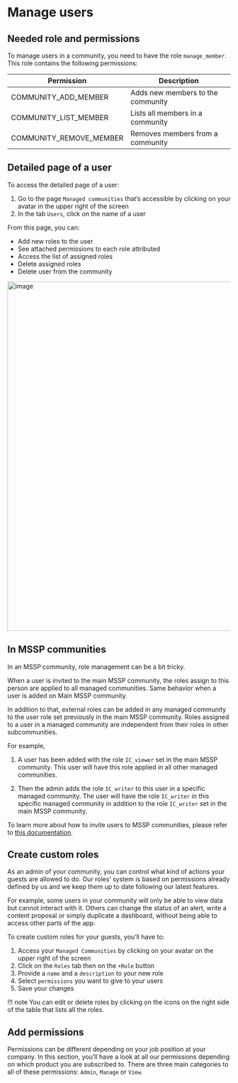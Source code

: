 # Manage users

## Needed role and permissions

To manage users in a community, you need to have the role `manage_member`. This role contains the following permissions: 

| Permission | Description |
| --- | --- |
| COMMUNITY_ADD_MEMBER | Adds new members to the community |
| COMMUNITY_LIST_MEMBER | Lists all members in a community |
| COMMUNITY_REMOVE_MEMBER | Removes members from a community |

## Detailed page of a user

To access the detailed page of a user:

1. Go to the page `Managed communities` that’s accessible by clicking on your avatar in the upper right of the screen 
2. In the tab `Users`, click on the name of a user

From this page, you can: 

- Add new roles to the user
- See attached permissions to each role attributed
- Access the list of assigned roles
- Delete assigned roles
- Delete user from the community

<img width="787" alt="image" src="https://user-images.githubusercontent.com/101662967/186946653-164d6b71-b075-402c-8013-61046da65931.png">


## In MSSP communities

In an MSSP community, role management can be a bit tricky. 

When a user is invited to the main MSSP community, the roles assign to this person are applied to all managed communities.
Same behavior when a user is added on Main MSSP community.

In addition to that, external roles can be added in any managed community to the user role set previously in the main MSSP community.
Roles assigned to a user in a managed community are independent from their roles in other subcommunities.

For example, 

1) A user has been added with the role `IC_viewer` set in the main MSSP community.
This user will have this role applied in all other managed communities.

2) Then the admin adds the role `IC_writer` to this user in a specific managed community.
The user will have the role `IC_writer` in this specific managed community in addition to the role `IC_writer` set in the main MSSP community.

To learn more about how to invite users to MSSP communities, please refer to [this documentation](https://docs.sekoia.io/getting_started/invite_users/#in-an-mssp-community). 

## Create custom roles

As an admin of your community, you can control what kind of actions your guests are allowed to do. Our roles’ system is based on permissions already defined by us and we keep them up to date following our latest features.

For example, some users in your community will only be able to view data but cannot interact with it. Others can change the status of an alert, write a content proposal or simply duplicate a dashboard, without being able to access other parts of the app.

To create custom roles for your guests, you’ll have to:

1. Access your `Managed Communities` by clicking on your avatar on the upper right of the screen
2. Click on the `Roles` tab then on the `+Role` button
3. Provide a `name` and a `description` to your new role
4. Select `permissions` you want to give to your users
5. Save your changes

!!! note
    You can edit or delete roles by clicking on the icons on the right side of the table that lists all the roles.

## Add permissions

Permissions can be different depending on your job position at your company. In this section, you’ll have a look at all our permissions depending on which product you are subscribed to. There are three main categories to all of these permissions: `Admin`, `Manage` or `View`.
